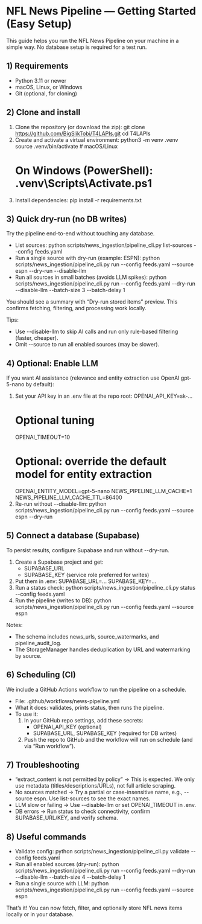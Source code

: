  # NFL News Pipeline — Getting Started (Easy Setup)

This guide helps you run the NFL News Pipeline on your machine in a simple way. No database setup is required for a test run.

## 1) Requirements
- Python 3.11 or newer
- macOS, Linux, or Windows
- Git (optional, for cloning)

## 2) Clone and install
1. Clone the repository (or download the zip):
   git clone https://github.com/BigSlikTobi/T4LAPIs.git
   cd T4LAPIs
2. Create and activate a virtual environment:
   python3 -m venv .venv
   source .venv/bin/activate  # macOS/Linux
   # On Windows (PowerShell): .venv\Scripts\Activate.ps1
3. Install dependencies:
   pip install -r requirements.txt

## 3) Quick dry-run (no DB writes)
Try the pipeline end-to-end without touching any database.
- List sources:
  python scripts/news_ingestion/pipeline_cli.py list-sources --config feeds.yaml
- Run a single source with dry-run (example: ESPN):
  python scripts/news_ingestion/pipeline_cli.py run --config feeds.yaml --source espn --dry-run --disable-llm
- Run all sources in small batches (avoids LLM spikes):
  python scripts/news_ingestion/pipeline_cli.py run --config feeds.yaml --dry-run --disable-llm --batch-size 3 --batch-delay 1

You should see a summary with “Dry-run stored items” preview. This confirms fetching, filtering, and processing work locally.

Tips:
- Use --disable-llm to skip AI calls and run only rule-based filtering (faster, cheaper).
- Omit --source to run all enabled sources (may be slower).

## 4) Optional: Enable LLM
If you want AI assistance (relevance and entity extraction use OpenAI gpt-5-nano by default):
1. Set your API key in an .env file at the repo root:
   OPENAI_API_KEY=sk-...
   # Optional tuning
   OPENAI_TIMEOUT=10
   # Optional: override the default model for entity extraction
   OPENAI_ENTITY_MODEL=gpt-5-nano
   NEWS_PIPELINE_LLM_CACHE=1
   NEWS_PIPELINE_LLM_CACHE_TTL=86400
2. Re-run without --disable-llm:
   python scripts/news_ingestion/pipeline_cli.py run --config feeds.yaml --source espn --dry-run

## 5) Connect a database (Supabase)
To persist results, configure Supabase and run without --dry-run.
1. Create a Supabase project and get:
   - SUPABASE_URL
   - SUPABASE_KEY (service role preferred for writes)
2. Put them in .env:
   SUPABASE_URL=...
   SUPABASE_KEY=...
3. Run a status check:
   python scripts/news_ingestion/pipeline_cli.py status --config feeds.yaml
4. Run the pipeline (writes to DB):
   python scripts/news_ingestion/pipeline_cli.py run --config feeds.yaml --source espn

Notes:
- The schema includes news_urls, source_watermarks, and pipeline_audit_log.
- The StorageManager handles deduplication by URL and watermarking by source.

## 6) Scheduling (CI)
We include a GitHub Actions workflow to run the pipeline on a schedule.
- File: .github/workflows/news-pipeline.yml
- What it does: validates, prints status, then runs the pipeline.
- To use it:
  1. In your GitHub repo settings, add these secrets:
     - OPENAI_API_KEY (optional)
     - SUPABASE_URL, SUPABASE_KEY (required for DB writes)
  2. Push the repo to GitHub and the workflow will run on schedule (and via “Run workflow”).

## 7) Troubleshooting
- “extract_content is not permitted by policy” → This is expected. We only use metadata (titles/descriptions/URLs), not full article scraping.
- No sources matched → Try a partial or case-insensitive name, e.g., --source espn. Use list-sources to see the exact names.
- LLM slow or failing → Use --disable-llm or set OPENAI_TIMEOUT in .env.
- DB errors → Run status to check connectivity, confirm SUPABASE_URL/KEY, and verify schema.

## 8) Useful commands
- Validate config:
  python scripts/news_ingestion/pipeline_cli.py validate --config feeds.yaml
- Run all enabled sources (dry-run):
  python scripts/news_ingestion/pipeline_cli.py run --config feeds.yaml --dry-run --disable-llm --batch-size 4 --batch-delay 1
- Run a single source with LLM:
  python scripts/news_ingestion/pipeline_cli.py run --config feeds.yaml --source espn

That’s it! You can now fetch, filter, and optionally store NFL news items locally or in your database.
